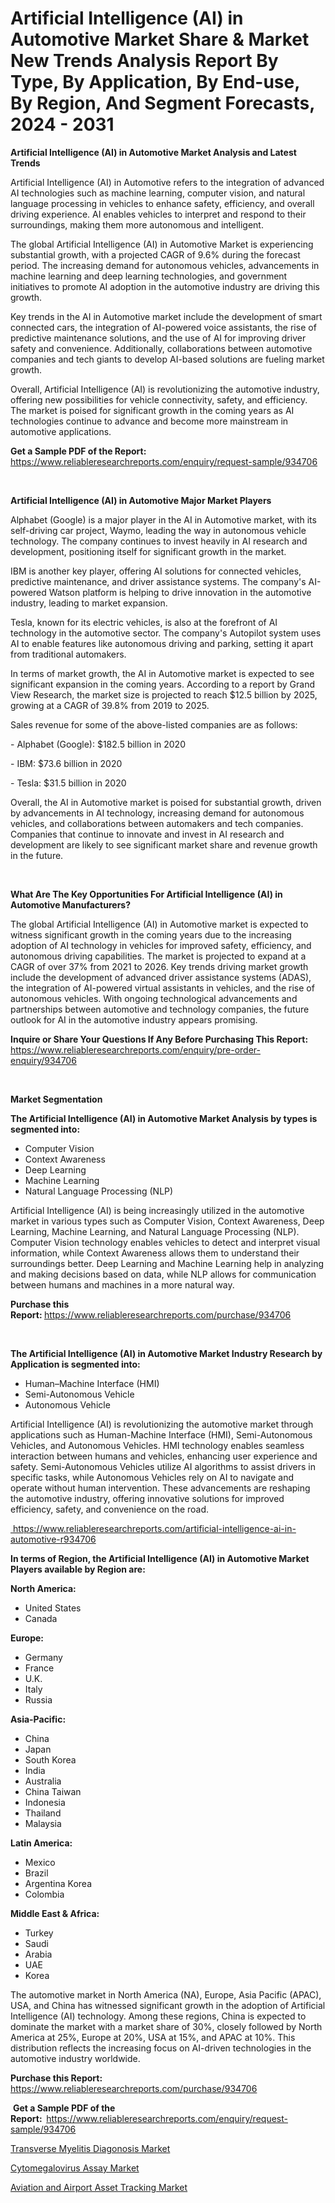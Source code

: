 <p><h1>Artificial Intelligence (AI) in Automotive Market Share & Market New Trends Analysis Report By Type, By Application, By End-use, By Region, And Segment Forecasts, 2024 - 2031</h1></p><p><strong>Artificial Intelligence (AI) in Automotive Market Analysis and Latest Trends</strong></p>
<p><p>Artificial Intelligence (AI) in Automotive refers to the integration of advanced AI technologies such as machine learning, computer vision, and natural language processing in vehicles to enhance safety, efficiency, and overall driving experience. AI enables vehicles to interpret and respond to their surroundings, making them more autonomous and intelligent.</p><p>The global Artificial Intelligence (AI) in Automotive Market is experiencing substantial growth, with a projected CAGR of 9.6% during the forecast period. The increasing demand for autonomous vehicles, advancements in machine learning and deep learning technologies, and government initiatives to promote AI adoption in the automotive industry are driving this growth.</p><p>Key trends in the AI in Automotive market include the development of smart connected cars, the integration of AI-powered voice assistants, the rise of predictive maintenance solutions, and the use of AI for improving driver safety and convenience. Additionally, collaborations between automotive companies and tech giants to develop AI-based solutions are fueling market growth.</p><p>Overall, Artificial Intelligence (AI) is revolutionizing the automotive industry, offering new possibilities for vehicle connectivity, safety, and efficiency. The market is poised for significant growth in the coming years as AI technologies continue to advance and become more mainstream in automotive applications.</p></p>
<p><strong>Get a Sample PDF of the Report:&nbsp;</strong> <a href="https://www.reliableresearchreports.com/enquiry/request-sample/934706">https://www.reliableresearchreports.com/enquiry/request-sample/934706</a></p>
<p>&nbsp;</p>
<p><strong>Artificial Intelligence (AI) in Automotive Major Market Players</strong></p>
<p><p>Alphabet (Google) is a major player in the AI in Automotive market, with its self-driving car project, Waymo, leading the way in autonomous vehicle technology. The company continues to invest heavily in AI research and development, positioning itself for significant growth in the market.</p><p>IBM is another key player, offering AI solutions for connected vehicles, predictive maintenance, and driver assistance systems. The company's AI-powered Watson platform is helping to drive innovation in the automotive industry, leading to market expansion.</p><p>Tesla, known for its electric vehicles, is also at the forefront of AI technology in the automotive sector. The company's Autopilot system uses AI to enable features like autonomous driving and parking, setting it apart from traditional automakers.</p><p>In terms of market growth, the AI in Automotive market is expected to see significant expansion in the coming years. According to a report by Grand View Research, the market size is projected to reach $12.5 billion by 2025, growing at a CAGR of 39.8% from 2019 to 2025.</p><p>Sales revenue for some of the above-listed companies are as follows:</p><p>- Alphabet (Google): $182.5 billion in 2020</p><p>- IBM: $73.6 billion in 2020</p><p>- Tesla: $31.5 billion in 2020</p><p>Overall, the AI in Automotive market is poised for substantial growth, driven by advancements in AI technology, increasing demand for autonomous vehicles, and collaborations between automakers and tech companies. Companies that continue to innovate and invest in AI research and development are likely to see significant market share and revenue growth in the future.</p></p>
<p>&nbsp;</p>
<p><strong>What Are The Key Opportunities For Artificial Intelligence (AI) in Automotive Manufacturers?</strong></p>
<p><p>The global Artificial Intelligence (AI) in Automotive market is expected to witness significant growth in the coming years due to the increasing adoption of AI technology in vehicles for improved safety, efficiency, and autonomous driving capabilities. The market is projected to expand at a CAGR of over 37% from 2021 to 2026. Key trends driving market growth include the development of advanced driver assistance systems (ADAS), the integration of AI-powered virtual assistants in vehicles, and the rise of autonomous vehicles. With ongoing technological advancements and partnerships between automotive and technology companies, the future outlook for AI in the automotive industry appears promising.</p></p>
<p><strong>Inquire or Share Your Questions If Any Before Purchasing This Report:</strong> <a href="https://www.reliableresearchreports.com/enquiry/pre-order-enquiry/934706">https://www.reliableresearchreports.com/enquiry/pre-order-enquiry/934706</a></p>
<p>&nbsp;</p>
<p><strong>Market Segmentation</strong></p>
<p><strong>The Artificial Intelligence (AI) in Automotive Market Analysis by types is segmented into:</strong></p>
<p><ul><li>Computer Vision</li><li>Context Awareness</li><li>Deep Learning</li><li>Machine Learning</li><li>Natural Language Processing (NLP)</li></ul></p>
<p><p>Artificial Intelligence (AI) is being increasingly utilized in the automotive market in various types such as Computer Vision, Context Awareness, Deep Learning, Machine Learning, and Natural Language Processing (NLP). Computer Vision technology enables vehicles to detect and interpret visual information, while Context Awareness allows them to understand their surroundings better. Deep Learning and Machine Learning help in analyzing and making decisions based on data, while NLP allows for communication between humans and machines in a more natural way.</p></p>
<p><strong>Purchase this Report:&nbsp;</strong><a href="https://www.reliableresearchreports.com/purchase/934706">https://www.reliableresearchreports.com/purchase/934706</a></p>
<p>&nbsp;</p>
<p><strong>The Artificial Intelligence (AI) in Automotive Market Industry Research by Application is segmented into:</strong></p>
<p><ul><li>Human–Machine Interface (HMI)</li><li>Semi-Autonomous Vehicle</li><li>Autonomous Vehicle</li></ul></p>
<p><p>Artificial Intelligence (AI) is revolutionizing the automotive market through applications such as Human-Machine Interface (HMI), Semi-Autonomous Vehicles, and Autonomous Vehicles. HMI technology enables seamless interaction between humans and vehicles, enhancing user experience and safety. Semi-Autonomous Vehicles utilize AI algorithms to assist drivers in specific tasks, while Autonomous Vehicles rely on AI to navigate and operate without human intervention. These advancements are reshaping the automotive industry, offering innovative solutions for improved efficiency, safety, and convenience on the road.</p></p>
<p><a href="https://www.reliableresearchreports.com/artificial-intelligence-ai-in-automotive-r934706">&nbsp;https://www.reliableresearchreports.com/artificial-intelligence-ai-in-automotive-r934706</a></p>
<p><strong>In terms of Region, the Artificial Intelligence (AI) in Automotive Market Players available by Region are:</strong></p>
<p>
    <p> <strong> North America: </strong>
        <ul>
            <li>United States</li>
            <li>Canada</li>
        </ul>
        </p> 
    <p> <strong> Europe: </strong>
        <ul>
            <li>Germany</li>
            <li>France</li>
            <li>U.K.</li>
            <li>Italy</li>
            <li>Russia</li>
        </ul>
        </p> 
    <p> <strong> Asia-Pacific: </strong>
        <ul>
            <li>China</li>
            <li>Japan</li>
            <li>South Korea</li>
            <li>India</li>
            <li>Australia</li>
            <li>China Taiwan</li>
            <li>Indonesia</li>
            <li>Thailand</li>
            <li>Malaysia</li>
        </ul>
        </p> 
    <p> <strong> Latin America: </strong>
        <ul>
            <li>Mexico</li>
            <li>Brazil</li>
            <li>Argentina Korea</li>
            <li>Colombia</li>
        </ul>
        </p> 
    <p> <strong> Middle East & Africa: </strong>
        <ul>
            <li>Turkey</li>
            <li>Saudi</li>
            <li>Arabia</li>
            <li>UAE</li>
            <li>Korea</li>
        </ul>
    </p>
    </p>
<p><p>The automotive market in North America (NA), Europe, Asia Pacific (APAC), USA, and China has witnessed significant growth in the adoption of Artificial Intelligence (AI) technology. Among these regions, China is expected to dominate the market with a market share of 30%, closely followed by North America at 25%, Europe at 20%, USA at 15%, and APAC at 10%. This distribution reflects the increasing focus on AI-driven technologies in the automotive industry worldwide.</p></p>
<p><strong>Purchase this Report: </strong><a href="https://www.reliableresearchreports.com/purchase/934706">https://www.reliableresearchreports.com/purchase/934706</a></p>
<p>&nbsp;<strong>Get a Sample PDF of the Report:&nbsp;&nbsp;</strong><a href="https://www.reliableresearchreports.com/enquiry/request-sample/934706">https://www.reliableresearchreports.com/enquiry/request-sample/934706</a></p>
<p><strong></strong></p>
<p><p><a href="https://github.com/niyotibauri9/Market-Research-Report-List-1/blob/main/transverse-myelitis-diagonosis-market.md">Transverse Myelitis Diagonosis Market</a></p><p><a href="https://github.com/sofayahoo2023/Market-Research-Report-List-5/blob/main/cytomegalovirus-assay-market.md">Cytomegalovirus Assay Market</a></p><p><a href="https://github.com/ajiariaa/Market-Research-Report-List-1/blob/main/aviation-and-airport-asset-tracking-market.md">Aviation and Airport Asset Tracking Market</a></p></p>
